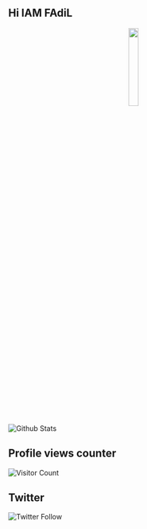 

<!--
**fadilniju/fadilniju** is ✨ _special_ ✨ Just Because This is what You See on My Profile .

Here are some ideas to get you started:

- 🔭 I’m currently working on ...
- 🌱 I’m currently learning ...
- 👯 I’m looking to collaborate on ...
- 🤔 I’m looking for help with ...
- 💬 Ask me about ...
- 📫 How to reach me: ...
- 😄 Pronouns: ...
- ⚡ Fun fact: ...
-->
## Hi IAM FAdiL

<p align="center">
<img width="20%" src="https://img.icons8.com/ios-filled/96/000000/programming.png"/>
</p>


![Github Stats](https://readmestats.vercel.app/api?username=fadilniju&show_icons=true&title_color=333&icon_color=d43111&count_private=true&include_all_commits=true)


## Profile views counter
![Visitor Count](https://profile-counter.glitch.me/{fadilniju}/count.svg)

## Twitter
![Twitter Follow](https://img.shields.io/twitter/follow/HereFadil?color=Green&logo=appveyor&logoColor=appveyor&style=social)
